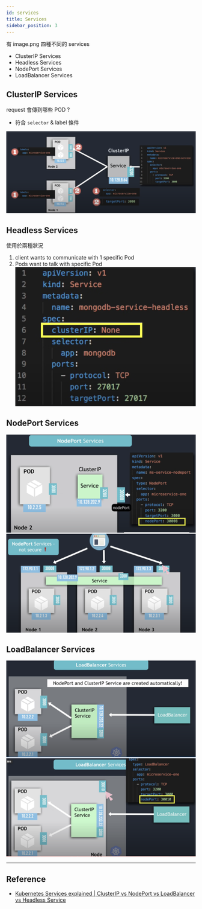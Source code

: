 ```yaml
---
id: services
title: Services
sidebar_position: 3
---
```


有 image.png 四種不同的 services

- ClusterIP Services
- Headless Services
- NodePort Services
- LoadBalancer Services

## ClusterIP Services

request 會傳到哪些 POD ?

- 符合 `selector` & label 條件

![img](assets/Screenshot%202023-06-10%20at%2011.01.59%20AM.png)

## Headless Services

使用於兩種狀況

1. client wants to communicate with 1 specific Pod
1. Pods want to talk with specific Pod
   ![](assets/headless-services.png)

## NodePort Services

![img](assets/NodePort.png)
![img](assets/NodePort2.png)

## LoadBalancer Services

![img](assets/loadbalancer.png)
![img](assets/loadbalancer2.png)

---

## Reference

- [Kubernetes Services explained | ClusterIP vs NodePort vs LoadBalancer vs Headless Service](https://www.youtube.com/watch?v=T4Z7visMM4E)

